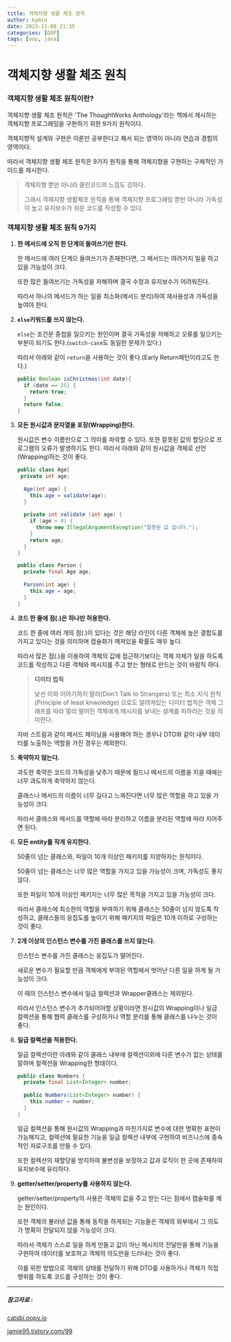 ```yaml
---
title: 객체지향 생활 체조 원칙
author: kymin
date: 2023-11-08 21:35
categories: [OOP]
tags: [oop, java]
---
```


# 객체지향 생활 체조 원칙

### 객체지향 생활 체조 원칙이란?

객체지향 생활 체조 원칙은 'The ThoughtWorks Anthology'라는 책에서 제시하는 객체지향 프로그래밍을 구현하기 위한 9가지 원칙이다.

객체지향적 설계와 구현은 이론만 공부한다고 해서 되는 영역이 아니라 연습과 경험의 영역이다.

따라서 객체지향 생활 체조 원칙은 9가지 원칙을 통해 객체지향을 구현하는 구체적인 가이드를 제시한다.

> 객체지향 뿐만 아니라 클린코드의 느낌도 강하다.
>
> 그래서 객체지향 생활체조 원칙을 통해 객체지향 프로그래밍 뿐만 아니라 가독성이 높고 유지보수가 쉬운 코드를 작성할 수 있다.

### 객체지향 생활 체조 원칙 9가지

1. **한 메서드에 오직 한 단계의 들여쓰기만 한다.**

   한 메서드에 여러 단계으 들여쓰기가 존재한다면, 그 메서드는 여려가지 일을 하고 있을 가능성이 크다.

   또한 많은 들여쓰기는 가독성을 저해하며 결국 수정과 유지보수가 어려워진다.

   따라서 하나의 메서드가 하는 일을 최소화(메서드 분리)하여 재사용성과 가독성을 높여야 한다. 

   

2. **`else`키워드를 쓰지 않는다.**

   `else`는 조건문 중첩을 일으키는 원인이며 결국 가독성을 저해하고 오류를 일으키는 부분이 되기도 한다.(`switch-case`도 동일한 문제가 있다.)

   따라서 아래와 같이 `return`을 사용하는 것이 좋다.(Early Return패턴이라고도 한다.)

   ```java
   public Boolean isChristmas(int date){
     if (date == 25) {
       return true;
     }
     return false;
   }
   ```

   

3. **모든 원시값과 문자열을 포장(Wrapping)한다.**

   원시값은 변수 이름만으로 그 의미를 파악할 수 있다. 또한 잘못된 값의 할당으로 프로그램의 오류가 발생하기도 한다. 따라서 아래와 같이 원시값을 객체로 선언(Wrapping)하는 것이 좋다.

   ```java
   public class Age{
   	private int age;
     
     Age(int age) {
       this.age = validate(age);
     }
     
     private int validate (int age) {
       if (age < 0) {
         throw new IllegalArgumentException("잘못된 값 입니다.");
       }
       return age;
     }
   }
   ```

   ```java
   public class Parson {
     private final Age age;
     
     Parson(int age) {
       this.age = age;
     }
   }
   ```

   

4. **코드 한 줄에 점(.)은 하나만 허용한다.**

   코드 한 줄에 여러 개의 점(.)이 있다는 것은 해당 라인이 다른 객체에 높은 결합도를 가지고 있다는 것을 의미하며 캡슐화가 깨져있을 확률도 매우 높다.

   따라서 많은 점(.)을 이용하여 객체의 값에 접근하기보다는 객체 자체가 일을 하도록 코드를 작성하고 다른 객체와 메시지를 주고 받는 형태로 만드는 것이 바람직 하다.

   >**디미터 법칙**
   >
   >낯선 이와 이야기하지 말라(Don't Talk to Strangers) 또는 최소 지식 원칙(Principle of least knwoledge) 으로도 알려져있는 디미터 법칙은 객체 그래프를 따라 멀리 떨어진 객체에게 메시지를 보내는 설계를 피하라는 것을 의미한다.

   자바 스트림과 같이 메서드 체이닝을 사용해야 하는 경우나 DTO와 같이 내부 데이터를 노출하는 역할을 가진 경우는 제외한다.

   

5. **축약하지 않는다.**

   과도한 축약은 코드의 가독성을 낮추기 때문에 필드나 메서드의 이름을 지을 때에는 너무 과도하게 축약하지 않는다.

   클래스나 메서드의 이름이 너무 길다고 느껴진다면 너무 많은 역할을 하고 있을 가능성이 크다.

   따라서 클래스와 메서드를 역할에 따라 분리하고 이름을 분리된 역할에 따라 지어주면 된다.

   

6. **모든 entity를 작게 유지한다.**

   50줄이 넘는 클래스와, 파일이 10개 이상인 패키지를 지양하자는 원칙이다.

   50줄이 넘는 클래스는 너무 많은 역할을 가지고 있을 가능성이 크며, 가독성도 좋지 않다.

   또한 파일이 10개 이상인 패키지는 너무 많은 목적을 가지고 있을 가능성이 크다.

   따라서 클래스에 최소한의 역할을 부여하기 위해 클래스는 50줄이 넘지 않도록 작성하고, 클래스들의 응집도를 높이기 위해 패키지의 파일은 10개 이하로 구성하는 것이 좋다.

   

7. **2개 이상의 인스턴스 변수를 가진 클래스를 쓰지 않는다.**

   인스턴스 변수를 가진 클래스는 응집도가 떨어진다.

   새로운 변수가 필요할 만큼 객체에게 부여된 역할에서 벗어난 다른 일을 하게 될 가능성이 크다.

   이 때의 인스턴스 변수에서 일급 컬렉션과 Wrapper클래스는 제외된다.

   따라서 인스턴스 변수가 추가되어야할 상황이라면 원시값의 Wrapping이나 일급 컬렉션을 통해 협력 클래스를 구성하거나 역할 분리를 통해 클래스를 나누는 것이 좋다.

   

8. **일급 컬렉션을 적용한다.**

   일급 컬렉션이란 아래와 같이 클래스 내부에 컬렉션이외에 다른 변수가 없는 상태를 말하며 컬렉션을 Wrapping한 형태이다.

   ```java
   public class Numbers {
     private final List<Integer> number;
     
     public Numbers(List<Integer> number) {
       this.number = number;
     }
   }
   ```

   일급 컬렉션을 통해 원시값의 Wrapping과 마찬가지로 변수에 대한 명확한 표현이 가능해지고, 컬렉션에 필요한 기능을 일급 컬렉션 내부에 구현하여 비즈니스에 종속적인 자료구조를 만들 수 있다.

   또한 컬렉션의 재할당을 방지하여 불변성을 보장하고 값과 로직이 한 곳에 존재하여 유지보수에 유리하다.

   

9. **getter/setter/property를 사용하지 않는다.**

   getter/setter/property의 사용은 객체의 값을 주고 받는 다는 점에서 캡술화를 깨는 원인이다.
   
   또한 객체의 불러낸 값을 통해 동작을 하게되는 기능들은 객체의 외부에서 그 의도가 명확히 전달되지 않을 가능성이 크다.
   
   따라서 객체가 스스로 일을 하게 만들고 값이 아닌 메시지의 전달만을 통해 기능을 구현하여 데이터를 보호하고 객체의 의도만을 드러내는 것이 좋다.
   
   이를 위한 방법으로 객체의 상태를 전달하기 위해 DTO를 사용하거나 객체가 직접 행위를 하도록 코드를 구성하는 것이 좋다.



-----

##### 참고자료 :

[catsbi.oopy.io](https://catsbi.oopy.io/bf003ff6-2912-4714-8ac2-44eeb7becc93)

[jamie95.tistory.com/99](https://jamie95.tistory.com/99)

